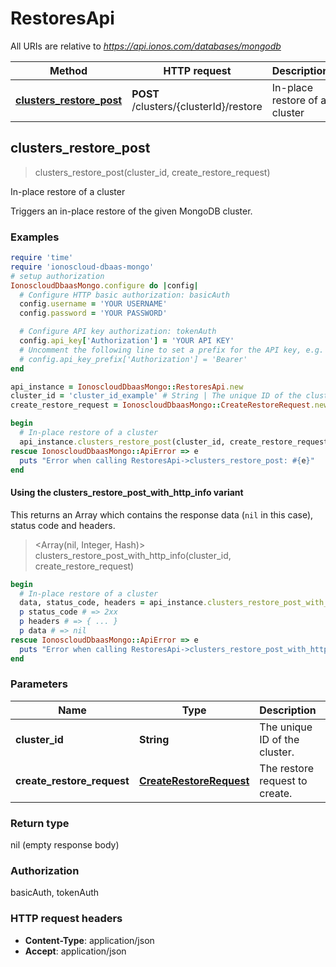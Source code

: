 # RestoresApi

All URIs are relative to *https://api.ionos.com/databases/mongodb*

| Method | HTTP request | Description |
| ------ | ------------ | ----------- |
| [**clusters_restore_post**](RestoresApi.md#clusters_restore_post) | **POST** /clusters/{clusterId}/restore | In-place restore of a cluster |


## clusters_restore_post

> clusters_restore_post(cluster_id, create_restore_request)

In-place restore of a cluster

Triggers an in-place restore of the given MongoDB cluster.

### Examples

```ruby
require 'time'
require 'ionoscloud-dbaas-mongo'
# setup authorization
IonoscloudDbaasMongo.configure do |config|
  # Configure HTTP basic authorization: basicAuth
  config.username = 'YOUR USERNAME'
  config.password = 'YOUR PASSWORD'

  # Configure API key authorization: tokenAuth
  config.api_key['Authorization'] = 'YOUR API KEY'
  # Uncomment the following line to set a prefix for the API key, e.g. 'Bearer' (defaults to nil)
  # config.api_key_prefix['Authorization'] = 'Bearer'
end

api_instance = IonoscloudDbaasMongo::RestoresApi.new
cluster_id = 'cluster_id_example' # String | The unique ID of the cluster.
create_restore_request = IonoscloudDbaasMongo::CreateRestoreRequest.new({snapshot_id: 'dcd31531-3ac8-11eb-9feb-046c59cc737e'}) # CreateRestoreRequest | The restore request to create.

begin
  # In-place restore of a cluster
  api_instance.clusters_restore_post(cluster_id, create_restore_request)
rescue IonoscloudDbaasMongo::ApiError => e
  puts "Error when calling RestoresApi->clusters_restore_post: #{e}"
end
```

#### Using the clusters_restore_post_with_http_info variant

This returns an Array which contains the response data (`nil` in this case), status code and headers.

> <Array(nil, Integer, Hash)> clusters_restore_post_with_http_info(cluster_id, create_restore_request)

```ruby
begin
  # In-place restore of a cluster
  data, status_code, headers = api_instance.clusters_restore_post_with_http_info(cluster_id, create_restore_request)
  p status_code # => 2xx
  p headers # => { ... }
  p data # => nil
rescue IonoscloudDbaasMongo::ApiError => e
  puts "Error when calling RestoresApi->clusters_restore_post_with_http_info: #{e}"
end
```

### Parameters

| Name | Type | Description | Notes |
| ---- | ---- | ----------- | ----- |
| **cluster_id** | **String** | The unique ID of the cluster. |  |
| **create_restore_request** | [**CreateRestoreRequest**](../models/CreateRestoreRequest.md) | The restore request to create. |  |

### Return type

nil (empty response body)

### Authorization

basicAuth, tokenAuth

### HTTP request headers

- **Content-Type**: application/json
- **Accept**: application/json

